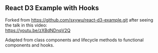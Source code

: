 ## React D3 Example with Hooks

Forked from https://github.com/sxywu/react-d3-example.git after seeing the talk in this video:
<br>
https://youtu.be/zXBdNDnqV2Q

Adapted from class components and lifecycle methods to functional components and hooks.

